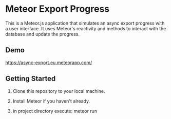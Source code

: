 # Meteor Export Progress

This is a Meteor.js application that simulates an async export progress with a user interface.
It uses Meteor's reactivity and methods to interact with the database and update the progress. 

## Demo 
https://async-export.eu.meteorapp.com/

## Getting Started

1. Clone this repository to your local machine.

2. Install Meteor if you haven't already.

3. in project directory execute: meteor run
